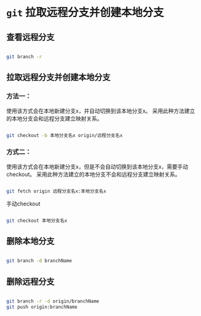 
# `git` 拉取远程分支并创建本地分支

## 查看远程分支

```bash

git branch -r

```

## 拉取远程分支并创建本地分支
 
### 方法一：

使用该方式会在本地新建分支x，并自动切换到该本地分支x。
采用此种方法建立的本地分支会和远程分支建立映射关系。

```bash

git checkout -b 本地分支名x origin/远程分支名x

```
 
### 方式二：

使用该方式会在本地新建分支x，但是不会自动切换到该本地分支x，需要手动checkout。
采用此种方法建立的本地分支不会和远程分支建立映射关系。

```bash

git fetch origin 远程分支名x:本地分支名x

```

手动checkout

```bash

git checkout 本地分支名x

```

## 删除本地分支

```bash

git branch -d branchName

```

## 删除远程分支

```bash

git branch -r -d origin/branchName
git push origin:branchName

```

 